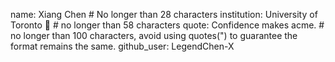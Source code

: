 name: Xiang Chen # No longer than 28 characters
institution: University of Toronto 🚩 # no longer than 58 characters
quote: Confidence makes acme. # no longer than 100 characters, avoid using quotes(") to guarantee the format remains the same.
github_user: LegendChen-X
